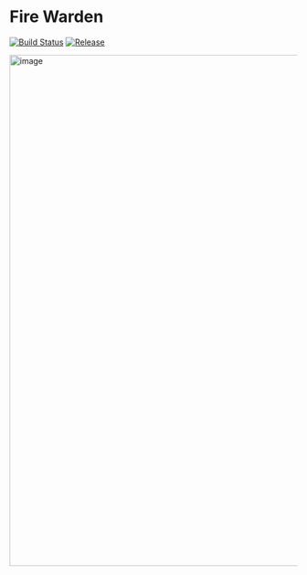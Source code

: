 # Fire Warden

[![Build Status](https://github.com/fireforce6-f25/fire-warden/actions/workflows/ci.yml/badge.svg)](https://github.com/fireforce6-f25/fire-warden/actions/workflows/ci.yml)
[![Release](https://img.shields.io/github/v/release/fireforce6-f25/fire-warden?label=Release)](https://github.com/fireforce6-f25/fire-warden/releases/latest)


<img width="1908" height="896" alt="image" src="https://github.com/user-attachments/assets/ae715753-2bec-43f8-9466-065930ade121" />

